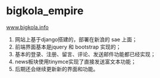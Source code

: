 bigkola_empire
==============

www.bigkola.info

1. 网站上基于django搭建的，部署在新浪的 sae 上面；
2. 前端界面基本是jquery 和 bootstrap 实现的；
3. 基本的登录、注册、留言、评论、发送邮件功能都已经实现；
4. news板块使用tinymce实现了直接发送富文本功能；
5. 后期还会继续更新新的界面和功能。
